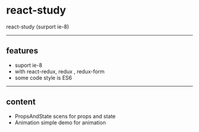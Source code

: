 # react-study
react-study (surport ie-8)

------------

## features

- suport ie-8
- with react-redux, redux , redux-form
- some code style is ES6

------------

## content

- PropsAndState
scens for props and state
- Animation
simple demo for animation
